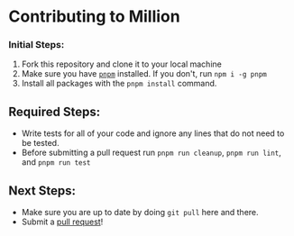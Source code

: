 # Contributing to Million

### Initial Steps:

1. Fork this repository and clone it to your local machine
2. Make sure you have [`pnpm`](https://pnpm.io/) installed. If you don't, run `npm i -g pnpm`
3. Install all packages with the `pnpm install` command.

## Required Steps:

- Write tests for all of your code and ignore any lines that do not need to be tested.
- Before submitting a pull request run `pnpm run cleanup`, `pnpm run lint`, and `pnpm run test`

## Next Steps:

- Make sure you are up to date by doing `git pull` here and there.
- Submit a [pull request](https://github.com/aidenybai/million/pulls)!

